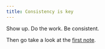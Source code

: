 ```yaml
---
title: Consistency is key
---
```


Show up. Do the work. Be consistent.

Then go take a look at the [first note](/your-first-note).